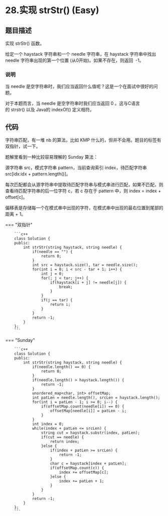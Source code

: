 # 28.实现 strStr() (Easy)

## 题目描述

实现 strStr() 函数。

给定一个 haystack 字符串和一个 needle 字符串，在 haystack 字符串中找出 needle 字符串出现的第一个位置 (从0开始)。如果不存在，则返回  -1。

### 说明

当 needle 是空字符串时，我们应当返回什么值呢？这是一个在面试中很好的问题。

对于本题而言，当 needle 是空字符串时我们应当返回 0 。这与C语言的 strstr() 以及 Java的 indexOf() 定义相符。

## 代码

字符串匹配，有一堆 nb 的算法，比如 KMP 什么的，但并不会用。题目的标签有双指针，试一下。

题解里看到一种比较容易理解的 Sunday 算法：

源字符串 src，模式字符串 pattern，当前查询索引 index，待匹配字符串 src[idx:idx + pattern.length()]。

每次匹配都会从源字符串中提取待匹配字符串与模式串进行匹配，如果不匹配，则查看待匹配字符串的后一位字符 c，若 c 存在于 pattern 中，则 index = index + offset[c]。

偏移表是存储每一个在模式串中出现的字符，在模式串中出现的最右位置到尾部的距离 + 1。

=== "双指针"

		```c++
		class Solution {
		public:
		    int strStr(string haystack, string needle) {
		        if(needle == "") {
		            return 0;
		        }
		        int src = haystack.size(), tar = needle.size();
		        for(int i = 0; i < src - tar + 1; i++) {
		            int j = 0;
		            for(; j < tar; j++) {
		                if(haystack[i + j] != needle[j]) {
		                    break;
		                }
		            }
		            if(j == tar) {
		                return i;
		            }
		        }
		        return -1;
		    }
		};
		```
		
=== "Sunday"

		```c++
		class Solution {
		public:
		    int strStr(string haystack, string needle) {
		        if(needle.length() == 0) {
		            return 0;
		        } 
		        if(needle.length() > haystack.length()) {
		            return -1;
		        }
		        unordered_map<char, int> offsetMap;
		        int patLen = needle.length(), srcLen = haystack.length();
		        for(int i = patLen - 1; i >= 0; i--) {
		            if(offsetMap.count(needle[i]) == 0) {
		                offsetMap[needle[i]] = patLen - i;
		            }
		        }
		        int index = 0;
		        while(index + patLen <= srcLen) {
		            string cut = haystack.substr(index, patLen);
		            if(cut == needle) {
		                return index;
		            }else {
		                if(index + patLen >= srcLen) {
		                    return -1;
		                }
		                char c = haystack[index + patLen];
		                if(offsetMap.count(c)) {
		                    index += offsetMap[c];
		                }else {
		                    index += patLen + 1;
		                }
		            }
		        }
		        return -1;
		    }
		};
		```